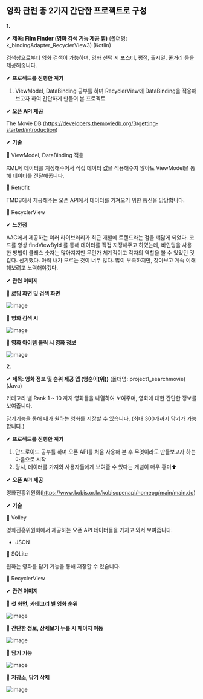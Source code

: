
## **영화 관련 총 2가지 간단한 프로젝트로 구성**

**1.**

✔ **제목: Film Finder (영화 검색 기능 제공 앱)** (폴더명: k_bindingAdapter_RecyclerView3) (Kotlin)

검색창으로부터 영화 검색이 가능하며, 영화 선택 시 포스터, 평점, 출시일, 줄거리 등을 제공해줍니다.

✔ **프로젝트를 진행한 계기**

1. ViewModel, DataBinding 공부를 하며 RecyclerView에 DataBinding을 적용해 보고자 하여 간단하게 만들어 본 프로젝트

✔ **오픈 API 제공**

The Movie DB (https://developers.themoviedb.org/3/getting-started/introduction)

✔ **기술**

📌 ViewModel, DataBinding 적용

XML에 데이터를 지정해주어서 직접 데이터 값을 적용해주지 않아도 ViewModel을 통해 데이터를 전달해줍니다.

📌 Retrofit

TMDB에서 제공해주는 오픈 API에서 데이터를 가져오기 위한 통신을 담당합니다.

📌 RecyclerView

✔ **느낀점**

AAC에서 제공하는 여러 라이브러리가 최근 개발에 트렌드라는 점을 꺠닮게 되었다.
코드를 항상 findViewById 를 통해 데이터를 직접 지정해주고 하였는데, 바인딩을 사용한 방법이 클래스 숫자는 많아지지만 무언가 체계적이고 각자의 역할을 볼 수 있었던 것 같다.
신기했다.
아직 내가 모르는 것이 너무 많다. 
많이 부족하지만, 찾아보고 계속 이해해보려고 노력해야겠다.

✔ **관련 이미지**

🚩 **로딩 화면 및 검색 화면**

![image](https://user-images.githubusercontent.com/61875571/112421786-16e82480-8d73-11eb-90ac-26fd113c212d.png)


🚩 **영화 검색 시**

![image](https://user-images.githubusercontent.com/61875571/112421865-4139e200-8d73-11eb-8b44-a91c287f3edd.png)


🚩 **영화 아이템 클릭 시 영화 정보**

![image](https://user-images.githubusercontent.com/61875571/112421977-7b0ae880-8d73-11eb-9c1f-f744d8025a86.png)


**2.** 

✔ **제목: 영화 정보 및 순위 제공 앱 (영순이(위))** (폴더명: project1_searchmovie) (Java)

카테고리 별 Rank 1 ~ 10 까지 영화들을 나열하여 보여주며, 영화에 대한 간단한 정보를 보여줍니다.

담기기능을 통해 내가 원하는 영화를 저장할 수 있습니다. (최대 300개까지 담기가 가능합니다.)

✔ **프로젝트를 진행한 계기**

1. 안드로이드 공부를 하며 오픈 API를 처음 사용해 본 후 무엇이라도 만들보고자 하는 마음으로 시작
2. 당시, 데이터를 가져와 사용자들에게 보여줄 수 있다는 개념이 매우 흥미⬆

✔ **오픈 API 제공**

영화진흥위원회(https://www.kobis.or.kr/kobisopenapi/homepg/main/main.do)

✔ **기술**

📌 Volley

영화진흥위원회에서 제공하는 오픈 API 데이터들을 가지고 와서 보여줍니다.
+ JSON

📌 SQLite

원하는 영화를 담기 기능을 통해 저장할 수 있습니다.

📌 RecyclerView

✔ **관련 이미지**

🚩 **첫 화면, 카테고리 별 영화 순위**

![image](https://user-images.githubusercontent.com/61875571/109920859-47055000-7cfe-11eb-8546-82ebdb378089.png)


🚩 **간단한 정보, 상세보기 누를 시 페이지 이동**

![image](https://user-images.githubusercontent.com/61875571/109920933-57b5c600-7cfe-11eb-9f02-e7880d558aad.png)


🚩 **담기 기능**

![image](https://user-images.githubusercontent.com/61875571/109921042-859b0a80-7cfe-11eb-9ded-7ae4802b090a.png)


🚩 **저장소, 담기 삭제**

![image](https://user-images.githubusercontent.com/61875571/109921126-b54a1280-7cfe-11eb-89d4-4359d18eebcf.png)

